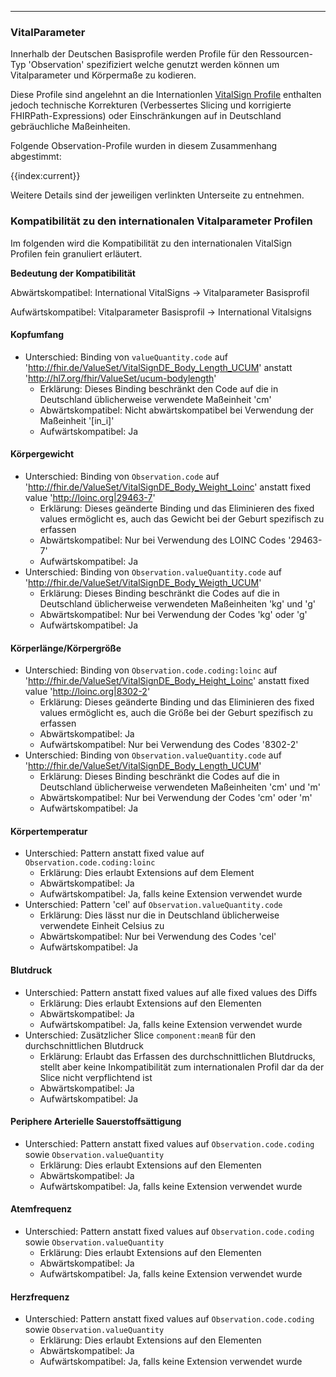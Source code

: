 -----
### VitalParameter

Innerhalb der Deutschen Basisprofile werden Profile für den Ressourcen-Typ 'Observation' spezifiziert welche genutzt werden können um Vitalparameter und Körpermaße zu kodieren.

Diese Profile sind angelehnt an die Internationlen [VitalSign Profile](https://hl7.org/fhir/r4/observation-vitalsigns.html) enthalten jedoch technische Korrekturen (Verbessertes Slicing und korrigierte FHIRPath-Expressions) oder Einschränkungen auf in Deutschland gebräuchliche Maßeinheiten.

Folgende Observation-Profile wurden in diesem Zusammenhang abgestimmt:

{{index:current}}

Weitere Details sind der jeweiligen verlinkten Unterseite zu entnehmen.

### Kompatibilität zu den internationalen Vitalparameter Profilen

Im folgenden wird die Kompatibilität zu den internationalen VitalSign Profilen fein granuliert erläutert.

**Bedeutung der Kompatibilität**

Abwärtskompatibel: International VitalSigns -> Vitalparameter Basisprofil

Aufwärtskompatibel: Vitalparameter Basisprofil -> International Vitalsigns

#### Kopfumfang

- Unterschied: Binding von `valueQuantity.code` auf 'http://fhir.de/ValueSet/VitalSignDE_Body_Length_UCUM' anstatt 'http://hl7.org/fhir/ValueSet/ucum-bodylength'
    - Erklärung: Dieses Binding beschränkt den Code auf die in Deutschland üblicherweise verwendete Maßeinheit 'cm'
    - Abwärtskompatibel: Nicht abwärtskompatibel bei Verwendung der Maßeinheit '[in_i]'
    - Aufwärtskompatibel: Ja

#### Körpergewicht

- Unterschied: Binding von `Observation.code` auf 'http://fhir.de/ValueSet/VitalSignDE_Body_Weight_Loinc' anstatt fixed value 'http://loinc.org|29463-7'
    - Erklärung: Dieses geänderte Binding und das Eliminieren des fixed values ermöglicht es, auch das Gewicht bei der Geburt spezifisch zu erfassen
    - Abwärtskompatibel: Nur bei Verwendung des LOINC Codes '29463-7'
    - Aufwärtskompatibel: Ja
- Unterschied: Binding von `Observation.valueQuantity.code` auf 'http://fhir.de/ValueSet/VitalSignDE_Body_Weigth_UCUM'
    - Erklärung: Dieses Binding beschränkt die Codes auf die in Deutschland üblicherweise verwendeten Maßeinheiten 'kg' und 'g'
    - Abwärtskompatibel: Nur bei Verwendung der Codes 'kg' oder 'g'
    - Aufwärtskompatibel: Ja

#### Körperlänge/Körpergröße

- Unterschied: Binding von `Observation.code.coding:loinc` auf 'http://fhir.de/ValueSet/VitalSignDE_Body_Height_Loinc' anstatt fixed value 'http://loinc.org|8302-2'
    - Erklärung: Dieses geänderte Binding und das Eliminieren des fixed values ermöglicht es, auch die Größe bei der Geburt spezifisch zu erfassen
    - Abwärtskompatibel: Ja
    - Aufwärtskompatibel: Nur bei Verwendung des Codes '8302-2'
- Unterschied: Binding von `Observation.valueQuantity.code` auf 'http://fhir.de/ValueSet/VitalSignDE_Body_Length_UCUM'
    - Erklärung: Dieses Binding beschränkt die Codes auf die in Deutschland üblicherweise verwendeten Maßeinheiten 'cm' und 'm'
    - Abwärtskompatibel: Nur bei Verwendung der Codes 'cm' oder 'm'
    - Aufwärtskompatibel: Ja

#### Körpertemperatur

- Unterschied: Pattern anstatt fixed value auf `Observation.code.coding:loinc`
    - Erklärung: Dies erlaubt Extensions auf dem Element
    - Abwärtskompatibel: Ja
    - Aufwärtskompatibel: Ja, falls keine Extension verwendet wurde
- Unterschied: Pattern 'cel' auf `Observation.valueQuantity.code`
    - Erklärung: Dies lässt nur die in Deutschland üblicherweise verwendete Einheit Celsius zu
    - Abwärtskompatibel: Nur bei Verwendung des Codes 'cel'
    - Aufwärtskompatibel: Ja

#### Blutdruck

- Unterschied: Pattern anstatt fixed values auf alle fixed values des Diffs
    - Erklärung: Dies erlaubt Extensions auf den Elementen
    - Abwärtskompatibel: Ja
    - Aufwärtskompatibel: Ja, falls keine Extension verwendet wurde
- Unterschied: Zusätzlicher Slice `component:meanB` für den durchschnittlichen Blutdruck
    - Erklärung: Erlaubt das Erfassen des durchschnittlichen Blutdrucks, stellt aber keine Inkompatibilität zum internationalen Profil dar da der Slice nicht verpflichtend ist
    - Abwärtskompatibel: Ja
    - Aufwärtskompatibel: Ja

#### Periphere Arterielle Sauerstoffsättigung

- Unterschied: Pattern anstatt fixed values auf `Observation.code.coding` sowie `Observation.valueQuantity`
    - Erklärung: Dies erlaubt Extensions auf den Elementen
    - Abwärtskompatibel: Ja
    - Aufwärtskompatibel: Ja, falls keine Extension verwendet wurde

#### Atemfrequenz

- Unterschied: Pattern anstatt fixed values auf `Observation.code.coding` sowie `Observation.valueQuantity`
    - Erklärung: Dies erlaubt Extensions auf den Elementen
    - Abwärtskompatibel: Ja
    - Aufwärtskompatibel: Ja, falls keine Extension verwendet wurde

#### Herzfrequenz

- Unterschied: Pattern anstatt fixed values auf `Observation.code.coding` sowie `Observation.valueQuantity`
    - Erklärung: Dies erlaubt Extensions auf den Elementen
    - Abwärtskompatibel: Ja
    - Aufwärtskompatibel: Ja, falls keine Extension verwendet wurde